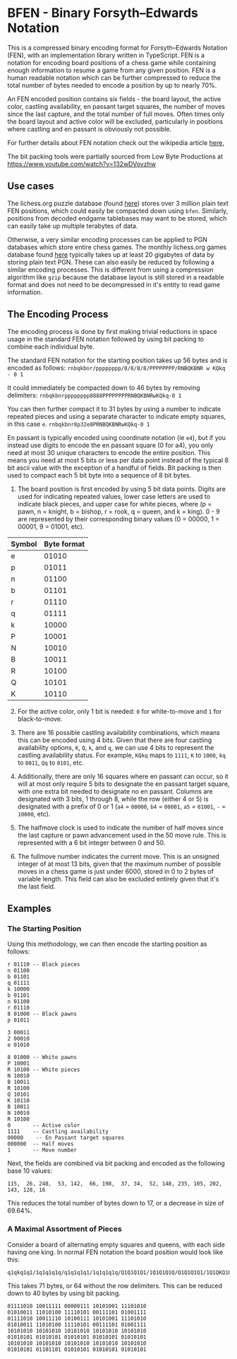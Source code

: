 # BFEN - Binary Forsyth–Edwards Notation

This is a compressed binary encoding format for Forsyth–Edwards Notation (FEN), with an
implementation library written in TypeScript.
FEN is a notation for encoding board positions of a chess game while containing enough information
to resume a game from any given position.
FEN is a human readable notation which can be further compressed to reduce the total number of
bytes needed to encode a position by up to nearly 70%.

An FEN encoded position contains six fields - the board layout, the active color, castling
availability, en passant target squares, the number of moves since the last capture, and the total
number of full moves.
Often times only the board layout and active color will be excluded, particularly in positions
where castling and en passant is obviously not possible.

For further details about FEN notation check out the wikipedia article
[here.](https://en.wikipedia.org/wiki/Forsyth%E2%80%93Edwards_Notation)

The bit packing tools were partially sourced from Low Byte Productions at https://www.youtube.com/watch?v=132wDVovzhw

## Use cases
The lichess.org puzzle database (found [here](https://database.lichess.org#puzzles))
stores over 3 million plain text FEN positions, which could easily be compacted down using `bfen`.
Similarly, positions from decoded endgame tablebases may want to be stored, which can easily take
up multiple terabytes of data.

Otherwise, a very similar encoding processes can be applied to PGN databases which store entire
chess games. The monthly lichess.org games database found [here](https://database.lichess.org)
typically takes up at least 20 gigabytes of data by storing plain text PGN.
These can also easily be reduced by following a similar encoding processes.
This is different from using a compression algorithm like `gzip` because the database layout is
still stored in a readable format and does not need to be decompressed in it's entity to read
game information.

## The Encoding Process
The encoding process is done by first making trivial reductions in space usage in the standard FEN
notation followed by using bit packing to combine each individual byte.

The standard FEN notation for the starting position takes up 56 bytes and is encoded as follows:
    ```
rnbqkbnr/pppppppp/8/8/8/8/PPPPPPPP/RNBQKBNR w KQkq - 0 1
    ```

It could immediately be compacted down to 46 bytes by removing delimiters:
    ```
rnbqkbnrpppppppp8888PPPPPPPPRNBQKBNRwKQkq-0 1
    ```

You can then further compact it to 31 bytes by using a number to indicate repeated pieces and
using a separate character to indicate empty squares, in this case `e`.
    ```
rnbqkbnr8p32e8PRNBQKBNRwKQkq-0 1
    ```

En passant is typically encoded using coordinate notation (ie `e4`), but if you instead use digits
to encode the en passant square (0 for a4), you only need at most 30 unique characters to
encode the entire position.
This means you need at most 5 bits or less per data point instead of the typical 8 bit ascii
value with the exception of a handful of fields.
Bit packing is then used to compact each 5 bit byte into a sequence of 8 bit bytes.

1. The board position is first encoded by using 5 bit data points. Digits are used for indicating
   repeated values, lower case letters are used to indicate black pieces, and upper case for white
   pieces, where (p = pawn, n = knight, b = bishop, r = rook, q = queen, and k = king). 0 - 9 are
   represented by their corresponding binary values (0 = 00000, 1 = 00001, 9 = 01001, etc).

Symbol | Byte format
---|---
e | 01010
p | 01011
n | 01100
b | 01101
r | 01110
q | 01111
k | 10000
P | 10001
N | 10010
B | 10011
R | 10100
Q | 10101
K | 10110

2. For the active color, only 1 bit is needed: `0` for white-to-move and `1` for black-to-move.

3. There are 16 possible castling availability combinations, which means this can be encoded using
   4 bits. Given that there are four castling availability options, `K`, `Q`, `k`, and `q`,
   we can use 4 bits to represent the castling availability status.
   For example, `KQkq` maps to `1111`, `K` to `1000`, `kq` to `0011`, `Qq` to `0101`, etc.

4. Additionally, there are only 16 squares where en passant can occur,
   so it will at most only require 5 bits to designate the en passant target square, with one extra
   bit needed to designate no en passant. Columns are designated with 3 bits, 1 through 8, while the
   row (either 4 or 5) is designated with a prefix of 0 or 1
   (`a4` = `00000`, `b4` = `00001`, `a5` = `01001`, `-` = `10000`, etc).

5. The halfmove clock is used to indicate the number of half moves since the last capture or pawn
   advancement used in the 50 move rule. This is represented with a 6 bit integer between 0 and 50.

6. The fullmove number indicates the current move. This is an unsigned integer of at most 13 bits,
   given that the maximum number of possible moves in a chess game is just under 6000, stored in
   0 to 2 bytes of variable length. This field can also be excluded entirely given that it's the
   last field.

## Examples
### The Starting Position
Using this methodology, we can then encode the starting position as follows:

```
r 01110 -- Black pieces
n 01100
b 01101
q 01111
k 10000
b 01101
n 01100
r 01110
8 01000 -- Black pawns
p 01011

3 00011
2 00010
e 01010

8 01000 -- White pawns
P 10001
R 10100 -- White pieces
N 10010
B 10011
R 10100
Q 10101
K 10110
B 10011
N 10010
R 10100
0       -- Active color
1111    -- Castling availability
00000    -- En Passant target squares
000000  -- Half moves
1       -- Move number
```

Next, the fields are combined via bit packing and encoded as the following base 10 values:
```
115,  26, 248,  53, 142,  66, 198,  37, 34,  52, 148, 235, 105, 202, 143, 128, 16
```

This reduces the total number of bytes down to 17, or a decrease in size of 69.64%.

### A Maximal Assortment of Pieces
Consider a board of alternating empty squares and queens, with each side having one king.
In normal FEN notation the board position would look like this:
   ```
q1qkq1q1/1q1q1q1q/q1q1q1q1/1q1q1q1q/Q1Q1Q1Q1/1Q1Q1Q1Q/Q1Q1Q1Q1/1Q1QKQ1Q
   ```

This takes 71 bytes, or 64 without the row delimiters.
This can be reduced down to 40 bytes by using bit packing.

```
01111010 10011111 00000111 10101001 11101010
01010011 11010100 11110101 00111101 01001111
01111010 10011110 10100111 10101001 11101010
01010011 11010100 11110101 00111101 01001111
10101010 10101010 10101010 10101010 10101010
01010101 01010101 01010101 01010101 01010101
10101010 10101010 10101010 10101010 10101010
01010101 01101101 01010101 01010101 01010101
```
